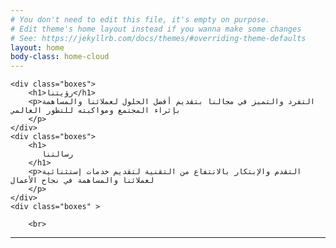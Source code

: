 ```yaml
---
# You don't need to edit this file, it's empty on purpose.
# Edit theme's home layout instead if you wanna make some changes
# See: https://jekyllrb.com/docs/themes/#overriding-theme-defaults
layout: home
body-class: home-cloud
---
```


<html lang="en">
<head>
    <meta charset="UTF-8">
    <link rel="stylesheet" type="text/css" href="//www.fontstatic.com/f=neckar-bold,neckar" />
    <link rel="stylesheet" type="text/css" href="headerAndFooter.css">



</head>
<body dir=“rtl”>



    <div class="boxes">
        <h1>رؤيتنا</h1>
        <p>التفرد والتميز في مجالنا بتقديم أفضل الحلول لعملائنا والمساهمة بإثراء المجتمع ومواكبته للتطور العالمي
        </p>
    </div>
    <div class="boxes">
        <h1>
           رسالتنا
        </h1>
        <p>التقدم والإبتكار بالانتفاع من التقنية لتقديم خدمات إستثنائية لعملائنا والمساهمة في نجاح الأعمال
        </p>
    </div>
    <div class="boxes" >

        <br>
<hr class="style1">
<br>
    

</body>
</html>